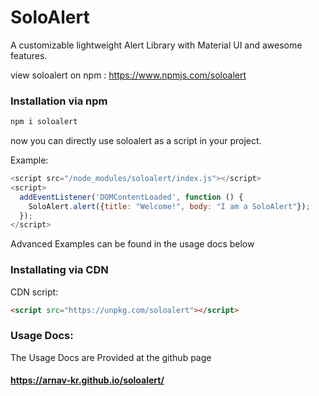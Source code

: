 # SoloAlert
A customizable lightweight Alert Library with Material UI and awesome features.

view soloalert on npm : https://www.npmjs.com/soloalert

### Installation via npm

```bash
npm i soloalert
```
now you can directly use soloalert as a script in your project.

Example: 
```javascript
<script src="/node_modules/soloalert/index.js"></script>
<script>
  addEventListener('DOMContentLoaded', function () {
    SoloAlert.alert({title: "Welcome!", body: "I am a SoloAlert"});
  });
</script>
```
Advanced Examples can be found in the usage docs below 

### Installating via CDN

CDN script:
```html
<script src="https://unpkg.com/soloalert"></script>
```


### Usage Docs:

The Usage Docs are Provided at the github page

#### https://arnav-kr.github.io/soloalert/
